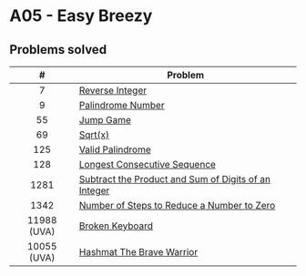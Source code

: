 # A05 - Easy Breezy
## Problems solved
|   #   | Problem         |
| :---: | --------------- | 
|    7  | [Reverse Integer](https://github.com/UselessFuwu/4883-Prog-Tech/tree/main/Assignment/A05-%20Easy%20Breezy/P-7%20Reverse%20Integer) |
|    9  | [Palindrome Number](https://github.com/UselessFuwu/4883-Prog-Tech/tree/main/Assignment/A05-%20Easy%20Breezy/P-9%20Palindrome%20Number) |
|   55  | [Jump Game](https://github.com/UselessFuwu/4883-Prog-Tech/tree/main/Assignment/A05-%20Easy%20Breezy/P-55%20Jump%20Game) |
|   69  | [Sqrt(x)](https://github.com/UselessFuwu/4883-Prog-Tech/tree/main/Assignment/A05-%20Easy%20Breezy/P-69%20Sqrt(x)) | 
|  125  | [Valid Palindrome](https://github.com/UselessFuwu/4883-Prog-Tech/tree/main/Assignment/A05-%20Easy%20Breezy/P-125%20Valid%20Palindrome) | 
|  128  | [Longest Consecutive Sequence](https://github.com/UselessFuwu/4883-Prog-Tech/tree/main/Assignment/A05-%20Easy%20Breezy/P-128%20Longest%20Consecutive%20Sequence) |
| 1281  | [Subtract the Product and Sum of Digits of an Integer](https://github.com/UselessFuwu/4883-Prog-Tech/tree/main/Assignment/A05-%20Easy%20Breezy/P-1281%20Subtract%20the%20Product%20and%20Sum%20of%20Digits%20of%20an%20Integer) |
| 1342  | [Number of Steps to Reduce a Number to Zero](https://github.com/UselessFuwu/4883-Prog-Tech/tree/main/Assignment/A05-%20Easy%20Breezy/P-1342%20Number%20of%20Steps%20to%20Reduce%20a%20Number%20to%20Zero) |
|11988 (UVA) | [Broken Keyboard]()|
|10055 (UVA) | [Hashmat The Brave Warrior]()|

